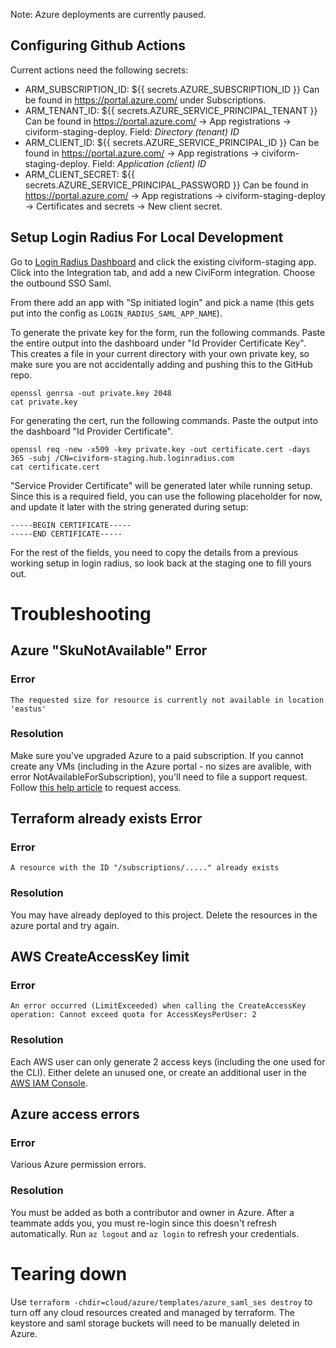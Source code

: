 Note: Azure deployments are currently paused.

## Configuring Github Actions

Current actions need the following secrets:
 * ARM_SUBSCRIPTION_ID: ${{ secrets.AZURE_SUBSCRIPTION_ID }} Can be found in https://portal.azure.com/ under Subscriptions.
 * ARM_TENANT_ID: ${{ secrets.AZURE_SERVICE_PRINCIPAL_TENANT }} Can be found in https://portal.azure.com/ -> App registrations -> civiform-staging-deploy. Field: _Directory (tenant) ID_
 * ARM_CLIENT_ID: ${{ secrets.AZURE_SERVICE_PRINCIPAL_ID }} Can be found in https://portal.azure.com/ -> App registrations -> civiform-staging-deploy. Field: _Application (client) ID_
 * ARM_CLIENT_SECRET: ${{ secrets.AZURE_SERVICE_PRINCIPAL_PASSWORD }} Can be found in https://portal.azure.com/ -> App registrations -> civiform-staging-deploy -> Certificates and secrets -> New client secret.  

## Setup Login Radius For Local Development

Go to [Login Radius Dashboard](https://dashboard.loginradius.com/) and click the
existing civiform-staging app. Click into the Integration tab, and add a new
CiviForm integration. Choose the outbound SSO Saml.

From there add an app with "Sp initiated login" and pick a name (this gets put
into the config as `LOGIN_RADIUS_SAML_APP_NAME`).

To generate the private key for the form, run the following commands. Paste the
entire output into the dashboard under "Id Provider Certificate Key". This
creates a file in your current directory with your own private key, so make sure
you are not accidentally adding and pushing this to the GitHub repo.

```
openssl genrsa -out private.key 2048
cat private.key
```

For generating the cert, run the following commands. Paste the output into the
dashboard "Id Provider Certificate".

```
openssl req -new -x509 -key private.key -out certificate.cert -days 365 -subj /CN=civiform-staging.hub.loginradius.com
cat certificate.cert
```

"Service Provider Certificate" will be generated later while running setup.
Since this is a required field, you can use the following placeholder for now,
and update it later with the string generated during setup:

```
-----BEGIN CERTIFICATE-----
-----END CERTIFICATE-----
```

For the rest of the fields, you need to copy the details from a previous working
setup in login radius, so look back at the staging one to fill yours out.

# Troubleshooting

## Azure "SkuNotAvailable" Error

### Error

`The requested size for resource is currently not available in location 'eastus'`

### Resolution

Make sure you've upgraded Azure to a paid subscription. If you cannot create any
VMs (including in the Azure portal - no sizes are avalible, with error
NotAvailableForSubscription), you'll need to file a support request. Follow
[this help article](https://docs.microsoft.com/en-us/troubleshoot/azure/general/region-access-request-process)
to request access.

## Terraform already exists Error

### Error

`A resource with the ID "/subscriptions/....." already exists`

### Resolution

You may have already deployed to this project. Delete the resources in the azure
portal and try again.

## AWS CreateAccessKey limit

### Error

`An error occurred (LimitExceeded) when calling the CreateAccessKey operation: Cannot exceed quota for AccessKeysPerUser: 2`

### Resolution

Each AWS user can only generate 2 access keys (including the one used for the
CLI). Either delete an unused one, or create an additional user in the
[AWS IAM Console](https://console.aws.amazon.com).

## Azure access errors

### Error

Various Azure permission errors.

### Resolution

You must be added as both a contributor and owner in Azure. After a teammate
adds you, you must re-login since this doesn't refresh automatically.
Run `az logout` and `az login` to refresh your credentials.

# Tearing down

Use `terraform -chdir=cloud/azure/templates/azure_saml_ses destroy` to turn off
any cloud resources created and managed by terraform. The keystore and saml
storage buckets will need to be manually deleted in Azure.
